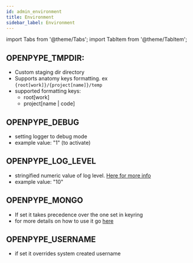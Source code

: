 ```yaml
---
id: admin_environment
title: Environment
sidebar_label: Environment
---
```


import Tabs from '@theme/Tabs';
import TabItem from '@theme/TabItem';

## OPENPYPE_TMPDIR:
 - Custom staging dir directory
 - Supports anatomy keys formatting. ex `{root[work]}/{project[name]}/temp`
 - supported formatting keys:
    - root[work]
    - project[name | code]

## OPENPYPE_DEBUG
 - setting logger to debug mode
 - example value: "1" (to activate)

## OPENPYPE_LOG_LEVEL
 - stringified numeric value of log level. [Here for more info](https://docs.python.org/3/library/logging.html#logging-levels)
 - example value: "10"

## OPENPYPE_MONGO
- If set it takes precedence over the one set in keyring
- for more details on how to use it go [here](admin_use#check-for-mongodb-database-connection)

## OPENPYPE_USERNAME
- if set it overrides system created username
